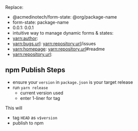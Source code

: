 Replace:

- @acmedinotech/form-state: @org/package-name
- form-state: package-name
- 0.0.1: 0.0.1 
- intuitive way to manage dynamic forms & states: 
- <yarn:author>:
- <yarn:bugs.url>: <yarn:repository.url>/issues
- <yarn:homepage>: <yarn:repository.url>#readme
- <yarn:repository.url>: 

## npm Publish Steps

- ensure your `version` in `package.json` is your target release
- run `yarn release`
  - current version used
  - enter 1-liner for tag

This will

- tag `HEAD` as `v$version`
- publish to npm
